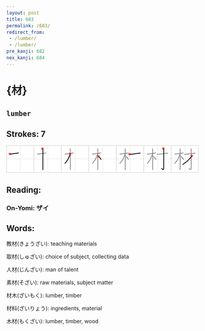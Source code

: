 ```yaml
---
layout: post
title: 683
permalink: /683/
redirect_from:
 - /lumber/
 - /lumber/
pre_kanji: 682
nex_kanji: 684
---
```


# {材}

## `lumber`

## Strokes: 7

<div class="stroke"><img src="../images/E69D90.png" /></div>

## Reading:

### On-Yomi: ザイ

## Words:

教材(きょうざい): teaching materials

取材(しゅざい): choice of subject, collecting data

人材(じんざい): man of talent

素材(そざい): raw materials, subject matter

材木(ざいもく): lumber, timber

材料(ざいりょう): ingredients, material

木材(もくざい): lumber, timber, wood
